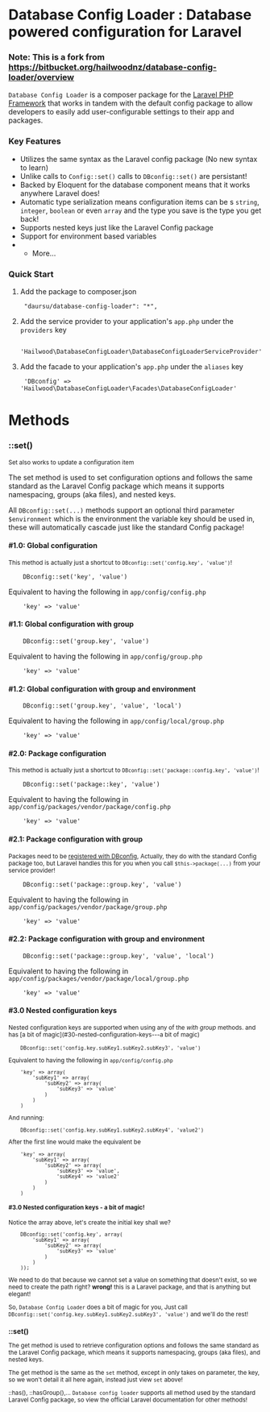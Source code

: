 # Database Config Loader : Database powered configuration for Laravel

### Note: This is a fork from https://bitbucket.org/hailwoodnz/database-config-loader/overview

`Database Config Loader` is a composer package for the [Laravel PHP Framework](http://laravel.com/) that works in tandem with the default config package to allow developers to easily add user-configurable settings to their app and packages.

### Key Features

* Utilizes the same syntax as the Laravel config package (No new syntax to learn)
* Unlike calls to `Config::set()` calls to `DBconfig::set()` are persistant!
* Backed by Eloquent for the database component means that it works anywhere Laravel does!
* Automatic type serialization means configuration items can be s `string`, `integer`, `boolean` or even `array` and the type you save is the type you get back!
* Supports nested keys just like the Laravel Config package
* Support for environment based variables
* + More...

### Quick Start

1. Add the package to composer.json

        "daursu/database-config-loader": "*",

2. Add the service provider to your application's `app.php` under the `providers` key

        'Hailwood\DatabaseConfigLoader\DatabaseConfigLoaderServiceProvider'

4. Add the facade to your application's `app.php` under the `aliases` key

        'DBconfig' => 'Hailwood\DatabaseConfigLoader\Facades\DatabaseConfigLoader'

# Methods

### ::set()
<small>Set also works to update a configuration item</small>

The set method is used to set configuration options and follows the same standard as the Laravel Config package which means it supports namespacing, groups (aka files), and nested keys.

All `DBconfig::set(...)` methods support an optional third parameter `$environment` which is the environment the variable key should be used in, these will automatically cascade just like the standard Config package!

#### #1.0: Global configuration
<small>This method is actually just a shortcut to `DBconfig::set('config.key', 'value')`!</small>

        DBconfig::set('key', 'value')

Equivalent to having the following in `app/config/config.php`

        'key' => 'value'

#### #1.1: Global configuration with group
        DBconfig::set('group.key', 'value')

Equivalent to having the following in `app/config/group.php`

        'key' => 'value'

#### #1.2: Global configuration with group and environment
        DBconfig::set('group.key', 'value', 'local')

Equivalent to having the following in `app/config/local/group.php`

        'key' => 'value'

#### #2.0: Package configuration
<small>This method is actually just a shortcut to `DBconfig::set('package::config.key', 'value')`!</small>

        DBconfig::set('package::key', 'value')

Equivalent to having the following in `app/config/packages/vendor/package/config.php`

        'key' => 'value'

#### #2.1: Package configuration with group
<small>Packages need to be [registered with DBconfig](#registeringPackages), Actually, they do with the standard Config package too, but Laravel handles this for you when you call `$this->package(...)` from your service provider!</small>

        DBconfig::set('package::group.key', 'value')

Equivalent to having the following in `app/config/packages/vendor/package/group.php`

        'key' => 'value'

#### #2.2: Package configuration with group and environment
        DBconfig::set('package::group.key', 'value', 'local')

Equivalent to having the following in `app/config/packages/vendor/package/local/group.php`

        'key' => 'value'

#### #3.0 Nested configuration keys
<small>Nested configuration keys are supported when using any of the *with group* methods. and has [a bit of magic](#30-nested-configuration-keys---a bit of magic)

        DBconfig::set('config.key.subKey1.subKey2.subKey3', 'value')

Equivalent to having the following in `app/config/config.php`

        'key' => array(
            'subKey1' => array(
                'subKey2' => array(
                    'subKey3' => 'value'
                )
            )
        )

And running:

        DBconfig::set('config.key.subKey1.subKey2.subKey4', 'value2')

After the first line would make the equivalent be

        'key' => array(
            'subKey1' => array(
                'subKey2' => array(
                    'subKey3' => 'value',
                    'subKey4' => 'value2'
                )
            )
        )

#### #3.0 Nested configuration keys - a bit of magic!
Notice the array above, let's create the initial key shall we?

        DBconfig::set('config.key', array(
            'subKey1' => array(
                'subKey2' => array(
                    'subKey3' => 'value'
                )
            )
        ));

We need to do that because we cannot set a value on something that doesn't exist, so we need to create the path right? **wrong!** this is a Laravel package, and that is anything but elegant!

So, `Database Config Loader` does a bit of magic for you, Just call `DBconfig::set('config.key.subKey1.subKey2.subKey3', 'value')` and we'll do the rest!

### ::set()
The get method is used to retrieve configuration options and follows the same standard as the Laravel Config package, which means it supports namespacing, groups (aka files), and nested keys.

The get method is the same as the `set` method, except in only takes on parameter, the key, so we won't detail it all here again, instead just view `set` above!

::has(), ::hasGroup(),...
`Database config loader` supports all method used by the standard Laravel Config package, so view the official Laravel documentation for other methods!